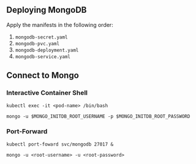 ## Deploying MongoDB
Apply the manifests in the following order:
1. `mongodb-secret.yaml`
1. `mongodb-pvc.yaml`
1. `mongodb-deployment.yaml`
1. `mongodb-service.yaml`

## Connect to Mongo
### Interactive Container Shell
```shell
kubectl exec -it <pod-name> /bin/bash
```

```shell
mongo -u $MONGO_INITDB_ROOT_USERNAME -p $MONGO_INITDB_ROOT_PASSWORD
```

### Port-Forward
```shell
kubectl port-foward svc/mongodb 27017 &
```

```shell
mongo -u <root-username> -u <root-password>
```